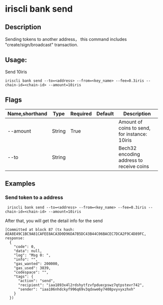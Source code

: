 # iriscli bank send

## Description

Sending tokens to another address， this command includes "create/sign/broadcast" transaction.

## Usage:

Send 10iris
```
iriscli bank send --to=<address> --from=<key_name> --fee=0.3iris --chain-id=<chain-id> --amount=10iris
```
## Flags

| Name,shorthand   | Type   | Required | Default               | Description                                                  |
| ---------------- | ------ | -------- | --------------------- | ------------------------------------------------------------ |
| --amount         | String | True     |                       | Amount of coins to send, for instance: 10iris                |
| --to             | String |          |                       | Bech32 encoding address to receive coins                     |


## Examples

### Send token to a address 

```
 iriscli bank send --to=<address> --from=<key_name> --fee=0.3iris --chain-id=<chain-id> --amount=10iris
```

After that, you will get the detail info for the send
```
[Committed at block 87 (tx hash: AEA8E49C1BC9A81CAFEE8ACA3D0D96DA7B5DC43B44C06BACEC7DCA2F9C4D89FC, response:
  {
    "code": 0,
    "data": null,
    "log": "Msg 0: ",
    "info": "",
    "gas_wanted": 200000,
    "gas_used": 3839,
    "codespace": "",
    "tags": {
      "action": "send",
      "recipient": "iaa1893x4l2rdshytfzvfpduecpswz7qtpstevr742",
      "sender": "iaa106nhdckyf996q69v3qdxwe6y7408pvyvyxzhxh"
    }
  })
```

